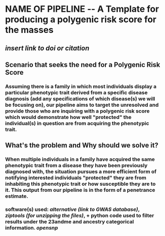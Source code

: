 # **NAME OF PIPELINE** -- A Template for producing a polygenic risk score for the masses
## *insert link to doi or citation*
##  Scenario that seeks the need for a Polygenic Risk Score 
### Assuming there is a family in which most individuals display a particular phenotypic trait derived from a specific disease diagnosis (**add any specifications of which disease(s) we will be focusing on**), our pipeline aims to target the unresolved and provide those who are inquiring with a polygenic risk score which would demonstrate how well "protected" the individual(s) in question are from acquiring the phenotypic trait.
##   What's the problem and Why should we solve it?
### When multiple individuals in a family have acquired the same phenotypic trait from a disease they have been previously diagnosed with, the situation pursues a more efficient form of notifying interested individuals "protected" they are from inhabiting this phenotypic trait or how susceptible they are to it. This output from our pipeline is in the form of a penetrance estimate. 


### software(s) used: *alternative (link to GWAS database)*, *ziptools (for unzipping the files)*, + python code used to filter results under the 23andme and ancestry categorical information. *opensnp*




